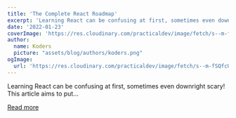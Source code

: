 ```yaml
---
title: 'The Complete React Roadmap'
excerpt: 'Learning React can be confusing at first, sometimes even downright scary! This article aims to put...'
date: '2022-01-23'
coverImage: 'https://res.cloudinary.com/practicaldev/image/fetch/s--m-fSQfcU--/c_imagga_scale,f_auto,fl_progressive,h_420,q_auto,w_1000/https://dev-to-uploads.s3.amazonaws.com/uploads/articles/ipzm2s4g0gtspnzs5f15.png'
author:
  name: Koders
  picture: "assets/blog/authors/koders.png"
ogImage:
  url: 'https://res.cloudinary.com/practicaldev/image/fetch/s--m-fSQfcU--/c_imagga_scale,f_auto,fl_progressive,h_420,q_auto,w_1000/https://dev-to-uploads.s3.amazonaws.com/uploads/articles/ipzm2s4g0gtspnzs5f15.png'
---
```


Learning React can be confusing at first, sometimes even downright scary! This article aims to put...

[Read more](https://dev.to/ruppysuppy/the-complete-react-roadmap-1ho4)
